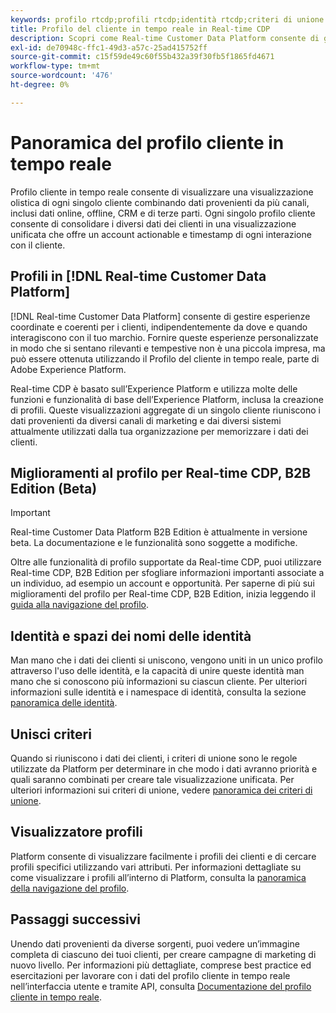 ```yaml
---
keywords: profilo rtcdp;profili rtcdp;identità rtcdp;criteri di unione rtcdp;profilo cliente in tempo reale
title: Profilo del cliente in tempo reale in Real-time CDP
description: Scopri come Real-time Customer Data Platform consente di gestire esperienze coordinate, coerenti e rilevanti per i clienti utilizzando il Profilo cliente in tempo reale.
exl-id: de70948c-ffc1-49d3-a57c-25ad415752ff
source-git-commit: c15f59de49c60f55b432a39f30fb5f1865fd4671
workflow-type: tm+mt
source-wordcount: '476'
ht-degree: 0%

---
```


# Panoramica del profilo cliente in tempo reale

Profilo cliente in tempo reale consente di visualizzare una visualizzazione olistica di ogni singolo cliente combinando dati provenienti da più canali, inclusi dati online, offline, CRM e di terze parti. Ogni singolo profilo cliente consente di consolidare i diversi dati dei clienti in una visualizzazione unificata che offre un account actionable e timestamp di ogni interazione con il cliente.

## Profili in [!DNL Real-time Customer Data Platform]

[!DNL Real-time Customer Data Platform] consente di gestire esperienze coordinate e coerenti per i clienti, indipendentemente da dove e quando interagiscono con il tuo marchio. Fornire queste esperienze personalizzate in modo che si sentano rilevanti e tempestive non è una piccola impresa, ma può essere ottenuta utilizzando il Profilo del cliente in tempo reale, parte di Adobe Experience Platform.

Real-time CDP è basato sull’Experience Platform e utilizza molte delle funzioni e funzionalità di base dell’Experience Platform, inclusa la creazione di profili. Queste visualizzazioni aggregate di un singolo cliente riuniscono i dati provenienti da diversi canali di marketing e dai diversi sistemi attualmente utilizzati dalla tua organizzazione per memorizzare i dati dei clienti.

## Miglioramenti al profilo per Real-time CDP, B2B Edition (Beta)

>[!IMPORTANT]
>
>Real-time Customer Data Platform B2B Edition è attualmente in versione beta. La documentazione e le funzionalità sono soggette a modifiche.

Oltre alle funzionalità di profilo supportate da Real-time CDP, puoi utilizzare Real-time CDP, B2B Edition per sfogliare informazioni importanti associate a un individuo, ad esempio un account e opportunità. Per saperne di più sui miglioramenti del profilo per Real-time CDP, B2B Edition, inizia leggendo il [guida alla navigazione del profilo](profile-browse.md).

## Identità e spazi dei nomi delle identità

Man mano che i dati dei clienti si uniscono, vengono uniti in un unico profilo attraverso l&#39;uso delle identità, e la capacità di unire queste identità man mano che si conoscono più informazioni su ciascun cliente. Per ulteriori informazioni sulle identità e i namespace di identità, consulta la sezione [panoramica delle identità](identities-overview.md).

## Unisci criteri

Quando si riuniscono i dati dei clienti, i criteri di unione sono le regole utilizzate da Platform per determinare in che modo i dati avranno priorità e quali saranno combinati per creare tale visualizzazione unificata. Per ulteriori informazioni sui criteri di unione, vedere [panoramica dei criteri di unione](merge-policies.md).

## Visualizzatore profili

Platform consente di visualizzare facilmente i profili dei clienti e di cercare profili specifici utilizzando vari attributi. Per informazioni dettagliate su come visualizzare i profili all’interno di Platform, consulta la [panoramica della navigazione del profilo](profile-browse.md).

## Passaggi successivi

Unendo dati provenienti da diverse sorgenti, puoi vedere un’immagine completa di ciascuno dei tuoi clienti, per creare campagne di marketing di nuovo livello. Per informazioni più dettagliate, comprese best practice ed esercitazioni per lavorare con i dati del profilo cliente in tempo reale nell’interfaccia utente e tramite API, consulta [Documentazione del profilo cliente in tempo reale](../../profile/home.md).
